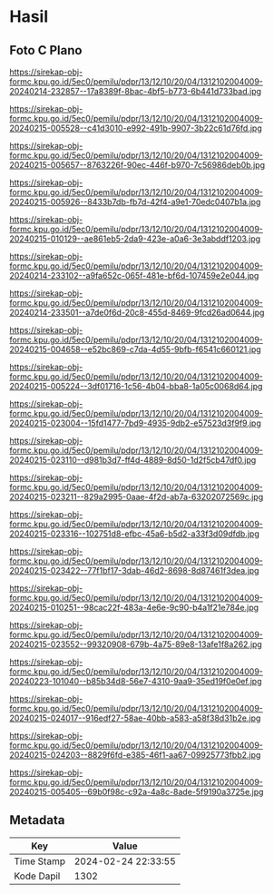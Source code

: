 # Hasil

## Foto C Plano

https://sirekap-obj-formc.kpu.go.id/5ec0/pemilu/pdpr/13/12/10/20/04/1312102004009-20240214-232857--17a8389f-8bac-4bf5-b773-6b441d733bad.jpg

https://sirekap-obj-formc.kpu.go.id/5ec0/pemilu/pdpr/13/12/10/20/04/1312102004009-20240215-005528--c41d3010-e992-491b-9907-3b22c61d76fd.jpg

https://sirekap-obj-formc.kpu.go.id/5ec0/pemilu/pdpr/13/12/10/20/04/1312102004009-20240215-005657--8763226f-90ec-446f-b970-7c56986deb0b.jpg

https://sirekap-obj-formc.kpu.go.id/5ec0/pemilu/pdpr/13/12/10/20/04/1312102004009-20240215-005926--8433b7db-fb7d-42f4-a9e1-70edc0407b1a.jpg

https://sirekap-obj-formc.kpu.go.id/5ec0/pemilu/pdpr/13/12/10/20/04/1312102004009-20240215-010129--ae861eb5-2da9-423e-a0a6-3e3abddf1203.jpg

https://sirekap-obj-formc.kpu.go.id/5ec0/pemilu/pdpr/13/12/10/20/04/1312102004009-20240214-233102--a9fa652c-065f-481e-bf6d-107459e2e044.jpg

https://sirekap-obj-formc.kpu.go.id/5ec0/pemilu/pdpr/13/12/10/20/04/1312102004009-20240214-233501--a7de0f6d-20c8-455d-8469-9fcd26ad0644.jpg

https://sirekap-obj-formc.kpu.go.id/5ec0/pemilu/pdpr/13/12/10/20/04/1312102004009-20240215-004658--e52bc869-c7da-4d55-9bfb-f6541c660121.jpg

https://sirekap-obj-formc.kpu.go.id/5ec0/pemilu/pdpr/13/12/10/20/04/1312102004009-20240215-005224--3df01716-1c56-4b04-bba8-1a05c0068d64.jpg

https://sirekap-obj-formc.kpu.go.id/5ec0/pemilu/pdpr/13/12/10/20/04/1312102004009-20240215-023004--15fd1477-7bd9-4935-9db2-e57523d3f9f9.jpg

https://sirekap-obj-formc.kpu.go.id/5ec0/pemilu/pdpr/13/12/10/20/04/1312102004009-20240215-023110--d981b3d7-ff4d-4889-8d50-1d2f5cb47df0.jpg

https://sirekap-obj-formc.kpu.go.id/5ec0/pemilu/pdpr/13/12/10/20/04/1312102004009-20240215-023211--829a2995-0aae-4f2d-ab7a-63202072569c.jpg

https://sirekap-obj-formc.kpu.go.id/5ec0/pemilu/pdpr/13/12/10/20/04/1312102004009-20240215-023316--102751d8-efbc-45a6-b5d2-a33f3d09dfdb.jpg

https://sirekap-obj-formc.kpu.go.id/5ec0/pemilu/pdpr/13/12/10/20/04/1312102004009-20240215-023422--77f1bf17-3dab-46d2-8698-8d87461f3dea.jpg

https://sirekap-obj-formc.kpu.go.id/5ec0/pemilu/pdpr/13/12/10/20/04/1312102004009-20240215-010251--98cac22f-483a-4e6e-9c90-b4a1f21e784e.jpg

https://sirekap-obj-formc.kpu.go.id/5ec0/pemilu/pdpr/13/12/10/20/04/1312102004009-20240215-023552--99320908-679b-4a75-89e8-13afe1f8a262.jpg

https://sirekap-obj-formc.kpu.go.id/5ec0/pemilu/pdpr/13/12/10/20/04/1312102004009-20240223-101040--b85b34d8-56e7-4310-9aa9-35ed19f0e0ef.jpg

https://sirekap-obj-formc.kpu.go.id/5ec0/pemilu/pdpr/13/12/10/20/04/1312102004009-20240215-024017--916edf27-58ae-40bb-a583-a58f38d31b2e.jpg

https://sirekap-obj-formc.kpu.go.id/5ec0/pemilu/pdpr/13/12/10/20/04/1312102004009-20240215-024203--8829f6fd-e385-46f1-aa67-09925773fbb2.jpg

https://sirekap-obj-formc.kpu.go.id/5ec0/pemilu/pdpr/13/12/10/20/04/1312102004009-20240215-005405--69b0f98c-c92a-4a8c-8ade-5f9190a3725e.jpg


## Metadata

| Key        | Value               |
| ---------- | ------------------- |
| Time Stamp | 2024-02-24 22:33:55 |
| Kode Dapil | 1302                |



